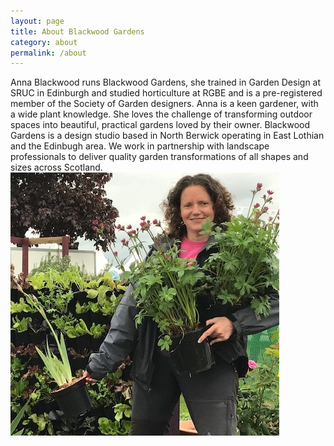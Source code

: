 ```yaml
---
layout: page
title: About Blackwood Gardens
category: about
permalink: /about
---
```

Anna Blackwood runs Blackwood Gardens, she trained in Garden Design at SRUC in Edinburgh and studied horticulture at RGBE and is a pre-registered member of the Society of Garden designers. Anna is a keen gardener, with a wide plant knowledge. She loves the challenge of transforming outdoor spaces into beautiful, practical gardens loved by their owner. Blackwood Gardens is a design studio based in North Berwick operating in East Lothian and the Edinbugh area. We work in partnership with landscape professionals to deliver quality garden transformations of all shapes and sizes across Scotland.
![anna](/assets/img/annaplants.jpg)
